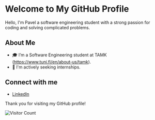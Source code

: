 # Welcome to My GitHub Profile

Hello, I'm Pavel a software engineering student with a strong passion for coding and solving complicated
problems.

## About Me

- :mortar_board: I’m a Software Engineering student at TAMK (https://www.tuni.fi/en/about-us/tamk).
- :briefcase: I'm actively seeking internships.

## Connect with me

- [LinkedIn](https://www.linkedin.com/in/pavel-kudelko-a29066295/)
  

Thank you for visiting my GitHub profile!

![Visitor Count](https://visitor-badge.laobi.icu/badge?page_id=your_username.your_username)
